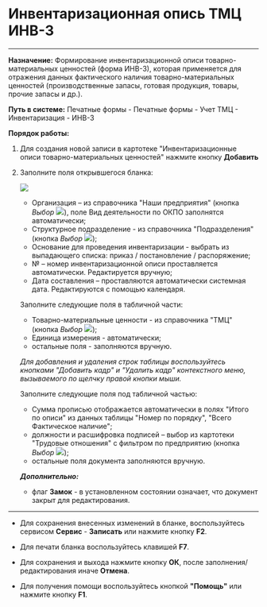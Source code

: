 ﻿# Инвентаризационная опись ТМЦ ИНВ-3
- - -
**Назначение:** Формирование инвентаризационной описи товарно-материальных ценностей (форма ИНВ-3), которая применяется для отражения
данных фактического наличия товарно-материальных ценностей (производственные запасы, готовая продукция, товары, прочие запасы и др.).

**Путь в системе:** Печатные формы - Печатные формы - Учет ТМЦ - Инвентаризация - ИНВ-3

**Порядок работы:**

1. Для создания новой записи в картотеке "Инвентаризационные описи товарно-материальных ценностей" нажмите кнопку **Добавить**

2. Заполните поля открывшегося бланка:

    ![](topic:ПечатныеФормы.AddFiles.Screenshot_20311.jpg)

    - Организация – из справочника "Наши предприятия" (кнопка *Выбор* ![](topic:Com.AddFiles.Buttons.Btn_select.png)), поле Вид деятельности по ОКПО заполнятся автоматически;
    - Структурное подразделение - из справочника "Подразделения" (кнопка *Выбор* ![](topic:Com.AddFiles.Buttons.Btn_select.png));
    - Основание для проведения инвентаризации - выбрать из выпадающего списка: приказ / постановление / распоряжение;
    - № – номер инвентаризационной описи проставляется автоматически. Редактируется вручную;
    - Дата составления – проставляются автоматически системная дата. Редактируются с помощью календаря.

    Заполните следующие поля в табличной части:

    - Товарно-материальные ценности - из справочника "ТМЦ" (кнопка *Выбор* ![](topic:Com.AddFiles.Buttons.Btn_select.png));
    - Единица измерения - автоматически;
    - остальные поля - заполняются вручную.

    *Для добавления и удаления строк таблицы воспользуйтесь кнопками "Добавить кадр" и "Удалить кадр" контекстного меню, вызываемого по щелчку правой кнопки мыши.*

    Заполните следующие поля под табличной частью:

    - Сумма прописью отображается автоматически в полях "Итого по описи" из данных таблицы "Номер по порядку", "Всего Фактическое наличие";
    - должности и расшифровка подписей – выбор из картотеки "Трудовые отношения" с фильтром по предприятию (кнопка *Выбор* ![](topic:Com.AddFiles.Buttons.Btn_select.png));
    - остальные поля документа заполняются вручную. 

    ***Дополнительно:***

    - флаг **Замок** - в установленном состоянии означает, что документ закрыт для редактирования.

______________________

- Для сохранения внесенных изменений в бланке, воспользуйтесь сервисом **Сервис** - **Записать** или нажмите кнопку **F2**.

- Для печати бланка воспользуйтесь клавишей **F7**. 

- Для сохранения и выхода нажмите кнопку **ОК**, после заполнения/редактирования иначе **Отмена**.

- Для получения помощи воспользуйтесь кнопкой  **"Помощь"** или нажмите кнопку **F1**.
